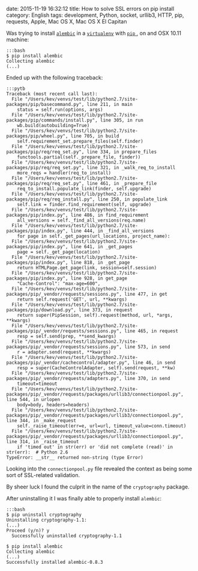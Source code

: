 date: 2015-11-19 16:32:12
title: How to solve SSL errors on pip install
category: English
tags: development, Python, socket, urllib3, HTTP, pip, requests, Apple, Mac OS X, Mac OS X El Capitan

Was trying to install [`alembic`](https://alembic.readthedocs.org) in a
[`virtualenv`](https://virtualenv.readthedocs.org) with [`pip`
](https://pip.readthedocs.org), on and OSX 10.11 machine:

    :::bash
    $ pip install alembic
    Collecting alembic
    (...)

Ended up with the following traceback:

    :::pytb
    Traceback (most recent call last):
      File "/Users/kev/venvs/test/lib/python2.7/site-packages/pip/basecommand.py", line 211, in main
        status = self.run(options, args)
      File "/Users/kev/venvs/test/lib/python2.7/site-packages/pip/commands/install.py", line 305, in run
        wb.build(autobuilding=True)
      File "/Users/kev/venvs/test/lib/python2.7/site-packages/pip/wheel.py", line 705, in build
        self.requirement_set.prepare_files(self.finder)
      File "/Users/kev/venvs/test/lib/python2.7/site-packages/pip/req/req_set.py", line 334, in prepare_files
        functools.partial(self._prepare_file, finder))
      File "/Users/kev/venvs/test/lib/python2.7/site-packages/pip/req/req_set.py", line 321, in _walk_req_to_install
        more_reqs = handler(req_to_install)
      File "/Users/kev/venvs/test/lib/python2.7/site-packages/pip/req/req_set.py", line 461, in _prepare_file
        req_to_install.populate_link(finder, self.upgrade)
      File "/Users/kev/venvs/test/lib/python2.7/site-packages/pip/req/req_install.py", line 250, in populate_link
        self.link = finder.find_requirement(self, upgrade)
      File "/Users/kev/venvs/test/lib/python2.7/site-packages/pip/index.py", line 486, in find_requirement
        all_versions = self._find_all_versions(req.name)
      File "/Users/kev/venvs/test/lib/python2.7/site-packages/pip/index.py", line 444, in _find_all_versions
        for page in self._get_pages(url_locations, project_name):
      File "/Users/kev/venvs/test/lib/python2.7/site-packages/pip/index.py", line 641, in _get_pages
        page = self._get_page(location)
      File "/Users/kev/venvs/test/lib/python2.7/site-packages/pip/index.py", line 818, in _get_page
        return HTMLPage.get_page(link, session=self.session)
      File "/Users/kev/venvs/test/lib/python2.7/site-packages/pip/index.py", line 928, in get_page
        "Cache-Control": "max-age=600",
      File "/Users/kev/venvs/test/lib/python2.7/site-packages/pip/_vendor/requests/sessions.py", line 477, in get
        return self.request('GET', url, **kwargs)
      File "/Users/kev/venvs/test/lib/python2.7/site-packages/pip/download.py", line 373, in request
        return super(PipSession, self).request(method, url, *args, **kwargs)
      File "/Users/kev/venvs/test/lib/python2.7/site-packages/pip/_vendor/requests/sessions.py", line 465, in request
        resp = self.send(prep, **send_kwargs)
      File "/Users/kev/venvs/test/lib/python2.7/site-packages/pip/_vendor/requests/sessions.py", line 573, in send
        r = adapter.send(request, **kwargs)
      File "/Users/kev/venvs/test/lib/python2.7/site-packages/pip/_vendor/cachecontrol/adapter.py", line 46, in send
        resp = super(CacheControlAdapter, self).send(request, **kw)
      File "/Users/kev/venvs/test/lib/python2.7/site-packages/pip/_vendor/requests/adapters.py", line 370, in send
        timeout=timeout
      File "/Users/kev/venvs/test/lib/python2.7/site-packages/pip/_vendor/requests/packages/urllib3/connectionpool.py", line 544, in urlopen
        body=body, headers=headers)
      File "/Users/kev/venvs/test/lib/python2.7/site-packages/pip/_vendor/requests/packages/urllib3/connectionpool.py", line 344, in _make_request
        self._raise_timeout(err=e, url=url, timeout_value=conn.timeout)
      File "/Users/kev/venvs/test/lib/python2.7/site-packages/pip/_vendor/requests/packages/urllib3/connectionpool.py", line 314, in _raise_timeout
        if 'timed out' in str(err) or 'did not complete (read)' in str(err):  # Python 2.6
    TypeError: __str__ returned non-string (type Error)

Looking into the `connectionpool.py` file revealed the context as being some
sort of SSL-related validation.

By sheer luck I found the culprit in the name of the `cryptography` package.

After uninstalling it I was finally able to properly install `alembic`:

    :::bash
    $ pip uninstall cryptography
    Uninstalling cryptography-1.1:
    (...)
    Proceed (y/n)? y
      Successfully uninstalled cryptography-1.1

    $ pip install alembic
    Collecting alembic
    (...)
    Successfully installed alembic-0.8.3
